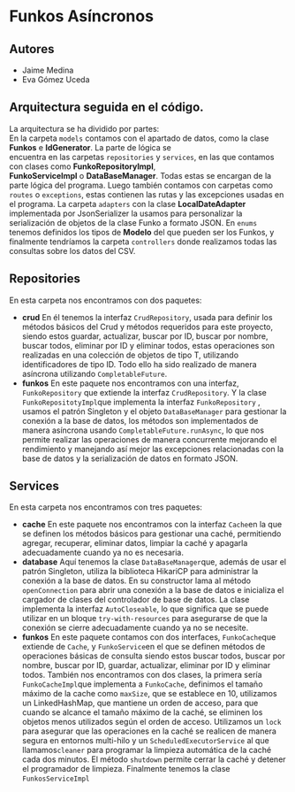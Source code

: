 # Funkos Asíncronos

## Autores

- Jaime Medina
- Eva Gómez Uceda

## Arquitectura seguida en el código.

La arquitectura se ha dividido por partes:  
En la carpeta `models` contamos con el apartado de datos, como la clase **Funkos** e **IdGenerator**. La parte de lógica
se  
encuentra en las carpetas `repositories` y `services`, en las que contamos con clases como **FunkoRepositoryImpl**,  
**FunkoServiceImpl** o **DataBaseManager**. Todas estas se encargan de la parte lógica del programa. Luego también
contamos con carpetas como `routes` o `exceptions`, estas contienen las rutas y las excepciones usadas en el programa.
La carpeta `adapters` con la clase **LocalDateAdapter** implementada por JsonSerializer la usamos para personalizar la
serialización de objetos de la clase Funko a formato JSON. En `enums` tenemos definidos los tipos de **Modelo** del que
pueden ser los Funkos, y finalmente tendríamos la carpeta `controllers` donde realizamos todas las consultas sobre los
datos del CSV.

## Repositories

En esta carpeta nos encontramos con dos paquetes:

- **crud**
  En él tenemos la interfaz  `CrudRepository`, usada para definir los métodos básicos del Crud y métodos requeridos para
  este proyecto, siendo estos guardar, actualizar, buscar por ID, buscar por nombre, buscar todos, eliminar por ID y
  eliminar todos, estas operaciones son realizadas en una colección de objetos de tipo T, utilizando identificadores de
  tipo ID. Todo ello ha sido realizado de manera asíncrona utilizando `CompletableFuture`.
- **funkos**
  En este paquete nos encontramos con una interfaz, `FunkoRepository` que extiende la interfaz `CrudRepository`. Y la
  clase `FunkoRepositotyImpl`que implementa la interfaz `FunkoRepository` , usamos el patrón Singleton y el
  objeto `DataBaseManager` para gestionar la conexión a la base de datos, los métodos son implementados de manera
  asíncrona usando `CompletableFuture.runAsync`, lo que nos permite realizar las operaciones de manera concurrente
  mejorando el rendimiento y manejando así mejor las excepciones relacionadas con la base de datos y la serialización de
  datos en formato JSON.

## Services

En esta carpeta nos encontramos con tres paquetes:

- **cache**
  En este paquete nos encontramos con la interfaz `Cache`en la que se definen los métodos básicos para gestionar una
  caché, permitiendo agregar, recuperar, eliminar datos, limpiar la caché y apagarla adecuadamente cuando ya no es
  necesaria.
- **database**
  Aquí tenemos la clase `DataBaseManager`que, además de usar el patrón Singleton, utiliza la biblioteca HikariCP para
  administrar la conexión a la base de datos. En su constructor lama al método `openConnection` para abrir una conexión
  a la base de datos e inicializa el cargador de clases del controlador de base de datos.
  La clase implementa la interfaz `AutoCloseable`, lo que significa que se puede utilizar en un
  bloque `try-with-resources` para asegurarse de que la conexión se cierre adecuadamente cuando ya no se necesite.
- **funkos**
  En este paquete contamos con dos interfaces, `FunkoCache`que extiende de `Cache`, y `FunkoService`en el que se definen
  métodos de operaciones básicas de consulta siendo estos buscar todos, buscar por nombre, buscar por ID, guardar,
  actualizar, eliminar por ID y eliminar todos.
  También nos encontramos con dos clases, la primera sería `FunkoCacheImpl`que implementa a `FunkoCache`, definimos el
  tamaño máximo de la cache como `maxSize`, que se establece en 10, utilizamos un LinkedHashMap, que mantiene un orden
  de acceso, para que cuando se alcance el tamaño máximo de la caché, se eliminen los objetos menos utilizados según el
  orden de acceso.
  Utilizamos un `lock` para asegurar que las operaciones en la caché se realicen de manera segura en entornos multi-hilo
  y un `ScheduledExecutorService` al que llamamos`cleaner` para programar la limpieza automática de la caché cada dos
  minutos.
  El método `shutdown` permite cerrar la caché y detener el programador de limpieza.
  Finalmente tenemos la clase `FunkosServiceImpl` 
